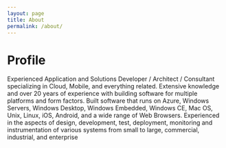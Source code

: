 ```yaml
---
layout: page
title: About
permalink: /about/
---
```


# Profile

Experienced Application and Solutions Developer / Architect / Consultant specializing in Cloud, Mobile, and everything related. Extensive knowledge and over 20 years of experience with building software for multiple platforms and form factors. Built software that runs on Azure, Windows Servers, Windows Desktop, Windows Embedded, Windows CE, Mac OS, Unix, Linux, iOS, Android, and a wide range of Web Browsers. Experienced in the aspects of design, development, test, deployment, monitoring and instrumentation of various systems from small to large, commercial, industrial, and enterprise

